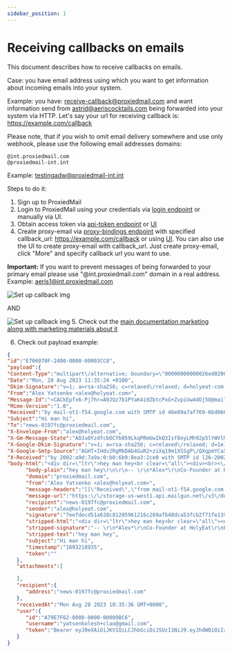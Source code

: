 ```yaml
---
sidebar_position: 1
---
```


# Receiving callbacks on emails

This document describes how to receive callbacks on emails.

Case: you have email address using which you want to get information about incoming emails into your system.

Example: you have: receive-callback@proxiedmail.com and want information send from astrid@aeriscocktails.com being forwarded into your system via HTTP.
Let's say your url for receiving callback is: https://example.com/callback

Please note, that if you wish to omit email delivery somewhere and use only webhook, please use the following email addresses domains:

    @int.proxiedmail.com
    @proxiedmail-int.int

Example: testingadw@proxiedmail-int.int



Steps to do it:

1. Sign up to ProxiedMail 
2. Login to ProxiedMail using your credentials via [login endpoint](/docs/endpoints/login) or manually via UI.
3. Obtain access token via [api-token endpoint](/docs/endpoints/apiToken) or [UI](https://proxiedmail.com/en/settings)
4. Create proxy-email via [proxy-bindings endpoint](/docs/endpoints/postProxyBindings) with specified callback_url: https://example.com/callback or using [UI](https://proxiedmail.com/en/board).
You can also use the UI to create proxy-email with callback_url. Just create proxy-email, click "More" and specify callback url you want to use.

**Important:** If you want to prevent messages of being forwarded to your primary email please use "@int.proxiedmail.com" domain in a real address. Example: aeris1@int.proxiedmail.com


 

![Set up callback img](/img/setupcallback.png)

AND


![Set up callback img](/img/setupcallback2.png)
5. Check out the [main documentation marketing along with marketing materials about it](https://proxiedmail.com/en/webhook-on-email)

6. Check out payload example:


```json
{
"id":"E706070F-2400-0000-00003CC8",
"payload":{
"Content-Type":"multipart\/alternative; boundary=\"00000000000026ed020603f9413b\"",
"Date":"Mon, 28 Aug 2023 11:35:24 +0100",
"Dkim-Signature":"v=1; a=rsa-sha256; c=relaxed\/relaxed; d=holyeat-com.20221208.gappssmtp.com; s=20221208; t=1693218935; x=1693823735; h=to:subject:message-id:date:from:mime-version:from:to:cc:subject :date:message-id:reply-to; bh=DvlZhjB6zfSd4x+w7gp1CxW+6CKagmlXWtT0pE4V96o=; b=p5axjc4sOAtsSeM2Z0Zs23NgGKbde13b3avlr88v6xp2Kwp7kEt8zHurYL8IQBrYpx Ubwl38jJrVmppf2BY57WM8kf5o2Q5F34S5xPWVhSfF0Us+qU4XV1i72w9z35HpuAonb8 RHmcz1s+qXs7XwqzOacGBaIF2EnAfvhkOps2Xd1rYhoT2shGOfWtW6cH7O1E8lPfDhE2 Vh1IDTJU\/mlIdRAVzl3nLBp0YkUQ41BIThHyF11CxnHWakJ4k\/edeAME+rxDSOOX2MEk PhYqLN+igYgO\/76ArXFAZv2BhXmW1VUcXgAfgobBzRWPFeIU2NGMp3ulqc7WxlaWO0M5 4C0Q==",
"From":"Alex Yatsenko <alex@holyeat.com>",
"Message-Id":"<CACkEpfx6-Pj7hr=A9JQz7b1PYaK4i0ZbtcPxG+ZvpiUw4dOj5Q@mail.gmail.com>",
"Mime-Version":"1.0",
"Received":"by mail-ot1-f54.google.com with SMTP id 46e09a7af769-6bd066b0fd4so2034773a34.2 for <news-0197fc@proxiedmail.com>; Mon, 28 Aug 2023 03:35:35 -0700 (PDT)",
"Subject":"Hi man hi",
"To":"news-0197fc@proxiedmail.com",
"X-Envelope-From":"alex@holyeat.com",
"X-Gm-Message-State":"AOJu0YzdfcbOCYb059LkqPRmUwIkQ3Isf8nyLMh92p5lYWVlMOUSjWXE BeQpEj22dKRUpP\/tPyPzOEn0s1mTE8Z6rm4qi+qEzYe2ZQ2hriBxnWdajQ==",
"X-Google-Dkim-Signature":"v=1; a=rsa-sha256; c=relaxed\/relaxed; d=1e100.net; s=20221208; t=1693218935; x=1693823735; h=to:subject:message-id:date:from:mime-version:x-gm-message-state :from:to:cc:subject:date:message-id:reply-to; bh=DvlZhjB6zfSd4x+w7gp1CxW+6CKagmlXWtT0pE4V96o=; b=RESRktBr+d7GsL7AaGh8vvdr5QmI8GTBIBstHT1zwWQSue774dfWBqtJCxcZMsBNrV eZdx0\/7qSebRAEtZdWV4c95\/2amgWtEWlocvEsejq0ztc0aHkGKEjoMhb1m6u6SKUwSk 1GqyKICrK8hup5csJ0+vJSazfY7gaRf1D+L7rR\/CQdzAgcPKcey0W9Oy8pqkQTh81A4T VW2WSbnixs79wcznd\/B3wpMf9LKQVBLSI4yZgC2k7IeYEE3+RQ3SyuHqt5j7YH9afES3 0SeNu3FLQleQG8V6YRGSU7kadklvsaS+rXQfZy7YzOZChbzIltrzM2u5BTtzz7QL4BjA QUcw==",
"X-Google-Smtp-Source":"AGHT+IHdv2RgMkDAb4GuR2+ziXq19m1XSSgP\/QXqpmYCaXJhrQBJ1OswQ9Haov2m7u0uawa+TeTWIfqVZN8oEOxW\/Rk=",
"X-Received":"by 2002:a9d:7a9a:0:b0:6b9:8ea3:2ce0 with SMTP id l26-20020a9d7a9a000000b006b98ea32ce0mr11160533otn.33.1693218935066; Mon, 28 Aug 2023 03:35:35 -0700 (PDT)",
"body-html":"<div dir=\"ltr\">hey man hey<br clear=\"all\"><div><br><\/div><span class=\"gmail_signature_prefix\">-- <\/span><br><div dir=\"ltr\" class=\"gmail_signature\" data-smartmail=\"gmail_signature\"><div dir=\"ltr\"><b><font color=\"#38761d\">Alex<\/font><\/b><div>Co-Founder at HolyEat<\/div><div>Email: <a href=\"mailto:alex@holyeat.com\" target=\"_blank\">alex@holyeat.com<\/a><br><\/div><\/div><\/div><\/div>\r\n",
      "body-plain":"hey man hey\r\n\r\n-- \r\n*Alex*\r\nCo-Founder at HolyEat\r\nEmail: alex@holyeat.com\r\n",
      "domain":"proxiedmail.com",
      "from":"Alex Yatsenko <alex@holyeat.com>",
      "message-headers":"[[\"Received\",\"from mail-ot1-f54.google.com (mail-ot1-f54.google.com [209.85.210.54]) by e6ba948ee866 with SMTP id <undefined> (version=TLS1.3, cipher=TLS_AES_128_GCM_SHA256); Mon, 28 Aug 2023 10:35:35 GMT\"],[\"Received\",\"by mail-ot1-f54.google.com with SMTP id 46e09a7af769-6bd066b0fd4so2034773a34.2 for <news-0197fc@proxiedmail.com>; Mon, 28 Aug 2023 03:35:35 -0700 (PDT)\"],[\"X-Envelope-From\",\"alex@holyeat.com\"],[\"X-Mailgun-Incoming\",\"Yes\"],[\"Dkim-Signature\",\"v=1; a=rsa-sha256; c=relaxed\/relaxed; d=holyeat-com.20221208.gappssmtp.com; s=20221208; t=1693218935; x=1693823735; h=to:subject:message-id:date:from:mime-version:from:to:cc:subject :date:message-id:reply-to; bh=DvlZhjB6zfSd4x+w7gp1CxW+6CKagmlXWtT0pE4V96o=; b=p5axjc4sOAtsSeM2Z0Zs23NgGKbde13b3avlr88v6xp2Kwp7kEt8zHurYL8IQBrYpx Ubwl38jJrVmppf2BY57WM8kf5o2Q5F34S5xPWVhSfF0Us+qU4XV1i72w9z35HpuAonb8 RHmcz1s+qXs7XwqzOacGBaIF2EnAfvhkOps2Xd1rYhoT2shGOfWtW6cH7O1E8lPfDhE2 Vh1IDTJU\/mlIdRAVzl3nLBp0YkUQ41BIThHyF11CxnHWakJ4k\/edeAME+rxDSOOX2MEk PhYqLN+igYgO\/76ArXFAZv2BhXmW1VUcXgAfgobBzRWPFeIU2NGMp3ulqc7WxlaWO0M5 4C0Q==\"],[\"X-Google-Dkim-Signature\",\"v=1; a=rsa-sha256; c=relaxed\/relaxed; d=1e100.net; s=20221208; t=1693218935; x=1693823735; h=to:subject:message-id:date:from:mime-version:x-gm-message-state :from:to:cc:subject:date:message-id:reply-to; bh=DvlZhjB6zfSd4x+w7gp1CxW+6CKagmlXWtT0pE4V96o=; b=RESRktBr+d7GsL7AaGh8vvdr5QmI8GTBIBstHT1zwWQSue774dfWBqtJCxcZMsBNrV eZdx0\/7qSebRAEtZdWV4c95\/2amgWtEWlocvEsejq0ztc0aHkGKEjoMhb1m6u6SKUwSk 1GqyKICrK8hup5csJ0+vJSazfY7gaRf1D+L7rR\/CQdzAgcPKcey0W9Oy8pqkQTh81A4T VW2WSbnixs79wcznd\/B3wpMf9LKQVBLSI4yZgC2k7IeYEE3+RQ3SyuHqt5j7YH9afES3 0SeNu3FLQleQG8V6YRGSU7kadklvsaS+rXQfZy7YzOZChbzIltrzM2u5BTtzz7QL4BjA QUcw==\"],[\"X-Gm-Message-State\",\"AOJu0YzdfcbOCYb059LkqPRmUwIkQ3Isf8nyLMh92p5lYWVlMOUSjWXE BeQpEj22dKRUpP\/tPyPzOEn0s1mTE8Z6rm4qi+qEzYe2ZQ2hriBxnWdajQ==\"],[\"X-Google-Smtp-Source\",\"AGHT+IHdv2RgMkDAb4GuR2+ziXq19m1XSSgP\/QXqpmYCaXJhrQBJ1OswQ9Haov2m7u0uawa+TeTWIfqVZN8oEOxW\/Rk=\"],[\"X-Received\",\"by 2002:a9d:7a9a:0:b0:6b9:8ea3:2ce0 with SMTP id l26-20020a9d7a9a000000b006b98ea32ce0mr11160533otn.33.1693218935066; Mon, 28 Aug 2023 03:35:35 -0700 (PDT)\"],[\"Mime-Version\",\"1.0\"],[\"From\",\"Alex Yatsenko <alex@holyeat.com>\"],[\"Date\",\"Mon, 28 Aug 2023 11:35:24 +0100\"],[\"Message-Id\",\"<CACkEpfx6-Pj7hr=A9JQz7b1PYaK4i0ZbtcPxG+ZvpiUw4dOj5Q@mail.gmail.com>\"],[\"Subject\",\"Hi man hi\"],[\"To\",\"news-0197fc@proxiedmail.com\"],[\"Content-Type\",\"multipart\/alternative; boundary=\\\"00000000000026ed020603f9413b\\\"\"]]",
      "message-url":"https:\/\/storage-us-west1.api.mailgun.net\/v3\/domains\/proxiedmail.com\/messages\/BAABAQUk2a4FYZS5kJNHy7HJFhDKiocHYQ==",
      "recipient":"news-0197fc@proxiedmail.com",
      "sender":"alex@holyeat.com",
      "signature":"7eefdecd51a628c81205961216c269afb48dca53fcb2f71fe13918d6fc8192cc",
      "stripped-html":"<div dir=\"ltr\">hey man hey<br clear=\"all\"><div><br><\/div><span class=\"gmail_signature_prefix\">-- <\/span><br><div dir=\"ltr\" class=\"gmail_signature\" data-smartmail=\"gmail_signature\"><div dir=\"ltr\"><b><font color=\"#38761d\">Alex<\/font><\/b><div>Co-Founder at HolyEat<\/div><div>Email: <a href=\"mailto:alex@holyeat.com\" target=\"_blank\">alex@holyeat.com<\/a><br><\/div><\/div><\/div><\/div>\n",
      "stripped-signature":"-- \r\n*Alex*\r\nCo-Founder at HolyEat\r\nEmail: alex@holyeat.com",
      "stripped-text":"hey man hey",
      "subject":"Hi man hi",
      "timestamp":"1693218935",
      "token":""
   },
   "attachments":[

   ],
   "recipient":{
      "address":"news-0197fc@proxiedmail.com"
   },
   "receivedAt":"Mon Aug 28 2023 10:35:36 GMT+0000",
   "user":{
      "id":"A79E7F62-0000-0000-00009BC6",
      "username":"yatsenkolesh+clao@gmail.com",
      "token":"Bearer eyJ0eXAiOiJKV1QiLCJhbGciOiJSUzI1NiJ9.eyJhdWQiOiIzIiwianRpIjoiMDkwYTBiY2QyY2NkNmJkN2I2OWI4Nzg3N2NmODYzM2VmMTRiYzYwYTkyZjc0ZmFlMzc4NTRmMGJkODdkYzNkMTcyYjM4MGRhOGE0YjdiNjEiLCJpYXQiOjE2OTMyMTg5MzgsIm5iZiI6MTY5MzIxODkzOCwiZXhwIjoxNjkzMjE4OTM4LCJzdWIiOiI5OTc1Iiwic2NvcGVzIjpbXX0.icMfnGM1eLzW5z3Hz6VeNPtLWwbIW63bG7ZMqQuxDFAlHmprJa9nNBZXZyfFXprNAoN-AKBoBUijS0lgKawTjm6oInGFFU9ypsaJWHW7WIaVR4pc7iYOwJfrrDOqh2sgav9NptU_GTUxw8tOzr3J2Ch7EVXFy1y75khMOLY5sB5ZvrALO_-fVjDHuIDRbCszN0KglrU5xI6-37cYTB4Glo--uNx2TxZOgVj1si7ZHYz7qRmg-PRIxF_tkrQ_8o5bddLqsgdW6_6qEUqKjn5HsQAa71bOrjEkPfoCppzSmeNayC0KQ8MTZdSUovUd1idAwc0pWTVmPlUG3mUZEb2myhn1oMo0CklHc84y9gnNZW0kkH9VQdDDDWPBtChuYCj0zGC46HZjoT3lZceGtlk6pW-qOkfX8Kr_owid8iu4UyCfwc3UisxsilGxB28Y0BwCvz-TLRc_2CgbJNM2rpAMiUoNjr0PzcIylpDwngFRZO-6yvAUaqjRL7ZBLedkwzn-o14Uer2AVn65QBKLBOV-A0FwxNVJ5wzE2PCOd2DN-bpPrORE4WTrkH0USCC9zux1fcwLAQhwRO6YmDfxUA-CjyalicpRG6E7Rban0yy11VBjRjKNx5A8JvzuvwfWGylPO5inm0YBTFL0Q-JzSWhQbv-rVXyDtVKYjUh3m3kCpto"
   }
}
```